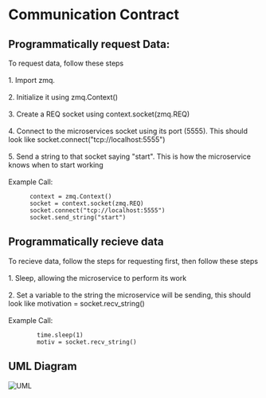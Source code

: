 <h1>Communication Contract</h1>
<h2>Programmatically request Data:</h2>
      To request data, follow these steps<br><br>
      1. Import zmq. <br><br>
      2. Initialize it using zmq.Context()<br><br>
      3. Create a REQ socket using context.socket(zmq.REQ)<br><br>
      4. Connect to the microservices socket using its port (5555). This should look like socket.connect("tcp://localhost:5555")<br><br>
      5. Send a string to that socket saying "start". This is how the microservice knows when to start working<br><br>
      Example Call:
      
          context = zmq.Context()
          socket = context.socket(zmq.REQ)
          socket.connect("tcp://localhost:5555")
          socket.send_string("start")

<h2>Programmatically recieve data</h2>
      To recieve data, follow the steps for requesting first, then follow these steps<br><br>
      1. Sleep, allowing the microservice to perform its work<br><br>
      2. Set a variable to the string the microservice will be sending, this should look like motivation = socket.recv_string()<br><br>
      Example Call:
      
            time.sleep(1)
            motiv = socket.recv_string()
<h2>UML Diagram</h2>

![UML](https://github.com/user-attachments/assets/4c87b313-e801-4fbd-96bc-fa0d9534917f)
